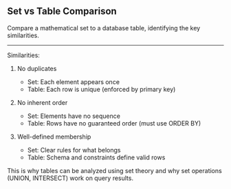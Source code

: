 ## Set vs Table Comparison

Compare a mathematical set to a database table, identifying the key similarities.

---

Similarities:

1. No duplicates
   - Set: Each element appears once
   - Table: Each row is unique (enforced by primary key)

2. No inherent order
   - Set: Elements have no sequence
   - Table: Rows have no guaranteed order (must use ORDER BY)

3. Well-defined membership
   - Set: Clear rules for what belongs
   - Table: Schema and constraints define valid rows

This is why tables can be analyzed using set theory and why set operations (UNION, INTERSECT) work on query results.

